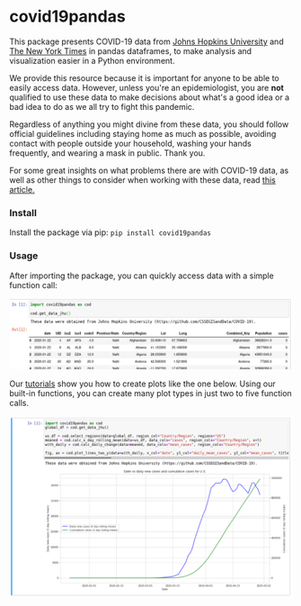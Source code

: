 # covid19pandas
This package presents COVID-19 data from [Johns Hopkins University](https://github.com/CSSEGISandData/COVID-19) and [The New York Times](https://github.com/nytimes/covid-19-data) in pandas dataframes, to make analysis and visualization easier in a Python environment.

We provide this resource because it is important for anyone to be able to easily access data. However, unless you're an epidemiologist, you are **not** qualified to use these data to make decisions about what's a good idea or a bad idea to do as we all try to fight this pandemic.

Regardless of anything you might divine from these data, you should follow official guidelines including staying home as much as possible, avoiding contact with people outside your household, washing your hands frequently, and wearing a mask in public. Thank you.

For some great insights on what problems there are with COVID-19 data, as well as other things to consider when working with these data, read [this article.](https://www.tableau.com/about/blog/2020/3/ten-considerations-you-create-another-chart-about-covid-19)

### Install
Install the package via pip: `pip install covid19pandas`

### Usage
After importing the package, you can quickly access data with a simple function call:

![Data loading demo](https://raw.githubusercontent.com/PayneLab/covid19pandas/master/docs/images/covid19pandas_basic_table.png)

Our [tutorials](https://github.com/PayneLab/covid19pandas/tree/master/docs) show you how to create plots like the one below. Using our built-in functions, you can create many plot types in just two to five function calls.

![Plot_demo](https://raw.githubusercontent.com/PayneLab/covid19pandas/master/docs/images/covid19pandas_twinx_plot.png)

